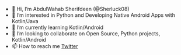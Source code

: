 - 👋 Hi, I’m AbdulWahab Sherifdeen (@Sherluck08)
- 👀 I’m interested in Python and Developing Native Android Apps with Kotlin/Java
- 🌱 I’m currently learning Kotlin/Android
- 💞️ I’m looking to collaborate on Open Source, Python projects, Kotlin/Android
- 📫 How to reach me <a href="https://twitter.com/__sherifdeen__">Twitter</a>

<!---
sherluck08/sherluck08 is a ✨ special ✨ repository because its `README.md` (this file) appears on your GitHub profile.
You can click the Preview link to take a look at your changes.
--->
